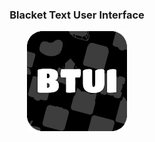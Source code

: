 <div align="center">
    <h3>Blacket Text User Interface</h3>
    <img src="./assets/logo.png" height="160" width="160"/>
</div>
